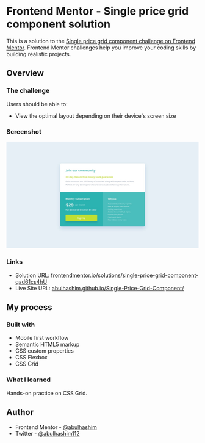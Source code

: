 # Frontend Mentor - Single price grid component solution

This is a solution to the [Single price grid component challenge on Frontend Mentor](https://www.frontendmentor.io/challenges/single-price-grid-component-5ce41129d0ff452fec5abbbc). Frontend Mentor challenges help you improve your coding skills by building realistic projects.

## Overview

### The challenge

Users should be able to:

- View the optimal layout depending on their device's screen size

### Screenshot

![Preview](images/screenshot.jpg)

### Links

- Solution URL: [frontendmentor.io/solutions/single-price-grid-component-qad61cs4hU](https://www.frontendmentor.io/solutions/single-price-grid-component-qad61cs4hU)
- Live Site URL: [abulhashim.github.io/Single-Price-Grid-Component/](https://abulhashim.github.io/Single-Price-Grid-Component/)

## My process

### Built with

- Mobile first workflow
- Semantic HTML5 markup
- CSS custom properties
- CSS Flexbox
- CSS Grid

### What I learned

Hands-on practice on CSS Grid.

## Author

- Frontend Mentor - [@abulhashim](https://www.frontendmentor.io/profile/abulhashim)
- Twitter - [@abulhashim112](https://www.twitter.com/abulhashim112)
